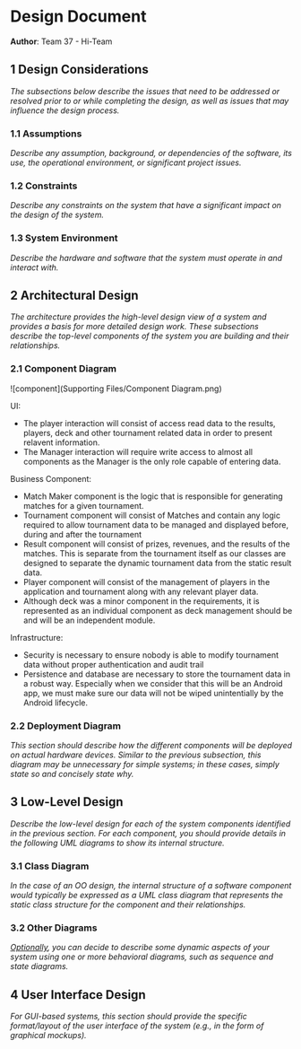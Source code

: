 # Design Document

**Author**: Team 37 - Hi-Team

## 1 Design Considerations

*The subsections below describe the issues that need to be addressed or resolved prior to or while completing the design, as well as issues that may influence the design process.*

### 1.1 Assumptions

*Describe any assumption, background, or dependencies of the software, its use, the operational environment, or significant project issues.*

### 1.2 Constraints

*Describe any constraints on the system that have a significant impact on the design of the system.*

### 1.3 System Environment

*Describe the hardware and software that the system must operate in and interact with.*

## 2 Architectural Design

*The architecture provides the high-level design view of a system and provides a basis for more detailed design work. These subsections describe the top-level components of the system you are building and their relationships.*

### 2.1 Component Diagram
![component](Supporting Files/Component Diagram.png)

UI: 
* The player interaction will consist of access read data to the results, players, deck and other tournament related data in order to present relavent information.  
* The Manager interaction will require write access to almost all components as the Manager is the only role capable of entering data.

Business Component: 
* Match Maker component is the logic that is responsible for generating matches for a given tournament.
* Tournament component will consist of Matches and contain any logic required to allow tournament data to be managed and displayed before, during and after the tournament
* Result component will consist of prizes, revenues, and the results of the matches.  This is separate from the tournament itself as our classes are designed to separate the dynamic tournament data from the static result data.
* Player component will consist of the management of players in the application and tournament along with any relevant player data.
* Although deck was a minor component in the requirements, it is represented as an individual component as deck management should be and will be an independent module.
 
Infrastructure:
* Security is necessary to ensure nobody is able to modify tournament data without proper authentication and audit trail
* Persistence and database are necessary to store the tournament data in a robust way.  Especially when we consider that this will be an Android app, we must make sure our data will not be wiped unintentially by the Android lifecycle.

### 2.2 Deployment Diagram

*This section should describe how the different components will be deployed on actual hardware devices. Similar to the previous subsection, this diagram may be unnecessary for simple systems; in these cases, simply state so and concisely state why.*

## 3 Low-Level Design

*Describe the low-level design for each of the system components identified in the previous section. For each component, you should provide details in the following UML diagrams to show its internal structure.*

### 3.1 Class Diagram

*In the case of an OO design, the internal structure of a software component would typically be expressed as a UML class diagram that represents the static class structure for the component and their relationships.*

### 3.2 Other Diagrams

*<u>Optionally</u>, you can decide to describe some dynamic aspects of your system using one or more behavioral diagrams, such as sequence and state diagrams.*

## 4 User Interface Design
*For GUI-based systems, this section should provide the specific format/layout of the user interface of the system (e.g., in the form of graphical mockups).*

